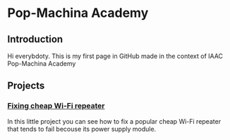 # Pop-Machina Academy
## Introduction
Hi everybdoty.  This is my first page in GitHub made in the context of IAAC Pop-Machina Academy
## Projects
### <a href="./fixing-wifi-repeater/index.md">Fixing cheap Wi-Fi repeater</a>
In this little project you can see how to fix a popular cheap Wi-Fi repeater that tends to fail becouse its power supply module.

